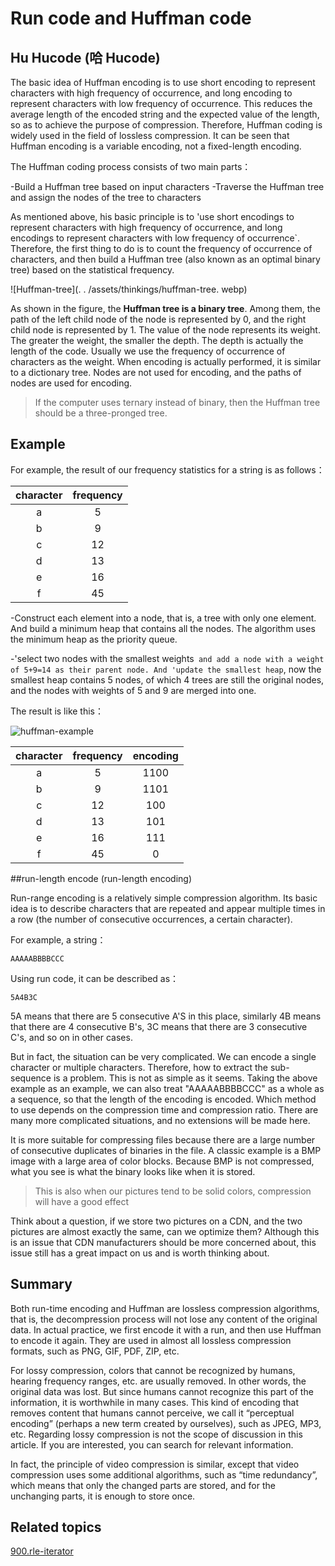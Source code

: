 # Run code and Huffman code

## Hu Hucode (哈 Hucode)

The basic idea of Huffman encoding is to use short encoding to represent characters with high frequency of occurrence, and long encoding to represent characters with low frequency of occurrence. This reduces the average length of the encoded string and the expected value of the length, so as to achieve the purpose of compression. Therefore, Huffman coding is widely used in the field of lossless compression. It can be seen that Huffman encoding is a variable encoding, not a fixed-length encoding.

The Huffman coding process consists of two main parts：

-Build a Huffman tree based on input characters -Traverse the Huffman tree and assign the nodes of the tree to characters

As mentioned above, his basic principle is to 'use short encodings to represent characters with high frequency of occurrence, and long encodings to represent characters with low frequency of occurrence`. Therefore, the first thing to do is to count the frequency of occurrence of characters, and then build a Huffman tree (also known as an optimal binary tree) based on the statistical frequency.

![Huffman-tree](. . /assets/thinkings/huffman-tree. webp)

As shown in the figure, the **Huffman tree is a binary tree**. Among them, the path of the left child node of the node is represented by 0, and the right child node is represented by 1. The value of the node represents its weight. The greater the weight, the smaller the depth. The depth is actually the length of the code. Usually we use the frequency of occurrence of characters as the weight. When encoding is actually performed, it is similar to a dictionary tree. Nodes are not used for encoding, and the paths of nodes are used for encoding.

> If the computer uses ternary instead of binary, then the Huffman tree should be a three-pronged tree.

## Example

For example, the result of our frequency statistics for a string is as follows：

| character | frequency |
| :-------: | :-------: |
|     a     |     5     |
|     b     |     9     |
|     c     |    12     |
|     d     |    13     |
|     e     |    16     |
|     f     |    45     |

-Construct each element into a node, that is, a tree with only one element. And build a minimum heap that contains all the nodes. The algorithm uses the minimum heap as the priority queue.

-'select two nodes with the smallest weights` and add a node with a weight of 5+9=14 as their parent node. And 'update the smallest heap`, now the smallest heap contains 5 nodes, of which 4 trees are still the original nodes, and the nodes with weights of 5 and 9 are merged into one.

The result is like this：

![huffman-example](https://p.ipic.vip/1wqdu2.jpg)

| character | frequency | encoding |
| :-------: | :-------: | :------: |
|     a     |     5     |   1100   |
|     b     |     9     |   1101   |
|     c     |    12     |   100    |
|     d     |    13     |   101    |
|     e     |    16     |   111    |
|     f     |    45     |    0     |

##run-length encode (run-length encoding)

Run-range encoding is a relatively simple compression algorithm. Its basic idea is to describe characters that are repeated and appear multiple times in a row (the number of consecutive occurrences, a certain character).

For example, a string：

```text
AAAAABBBBCCC
```

Using run code, it can be described as：

```text
5A4B3C
```

5A means that there are 5 consecutive A'S in this place, similarly 4B means that there are 4 consecutive B's, 3C means that there are 3 consecutive C's, and so on in other cases.

But in fact, the situation can be very complicated. We can encode a single character or multiple characters. Therefore, how to extract the sub-sequence is a problem. This is not as simple as it seems. Taking the above example as an example, we can also treat "AAAAABBBBCCC" as a whole as a sequence, so that the length of the encoding is encoded. Which method to use depends on the compression time and compression ratio. There are many more complicated situations, and no extensions will be made here.

It is more suitable for compressing files because there are a large number of consecutive duplicates of binaries in the file. A classic example is a BMP image with a large area of color blocks. Because BMP is not compressed, what you see is what the binary looks like when it is stored.

> This is also when our pictures tend to be solid colors, compression will have a good effect

Think about a question, if we store two pictures on a CDN, and the two pictures are almost exactly the same, can we optimize them? Although this is an issue that CDN manufacturers should be more concerned about, this issue still has a great impact on us and is worth thinking about.

## Summary

Both run-time encoding and Huffman are lossless compression algorithms, that is, the decompression process will not lose any content of the original data. In actual practice, we first encode it with a run, and then use Huffman to encode it again. They are used in almost all lossless compression formats, such as PNG, GIF, PDF, ZIP, etc.

For lossy compression, colors that cannot be recognized by humans, hearing frequency ranges, etc. are usually removed. In other words, the original data was lost. But since humans cannot recognize this part of the information, it is worthwhile in many cases. This kind of encoding that removes content that humans cannot perceive, we call it “perceptual encoding” (perhaps a new term created by ourselves), such as JPEG, MP3, etc. Regarding lossy compression is not the scope of discussion in this article. If you are interested, you can search for relevant information.

In fact, the principle of video compression is similar, except that video compression uses some additional algorithms, such as “time redundancy”, which means that only the changed parts are stored, and for the unchanging parts, it is enough to store once.

## Related topics

[900.rle-iterator](../problems/900.rle-iterator.md)
